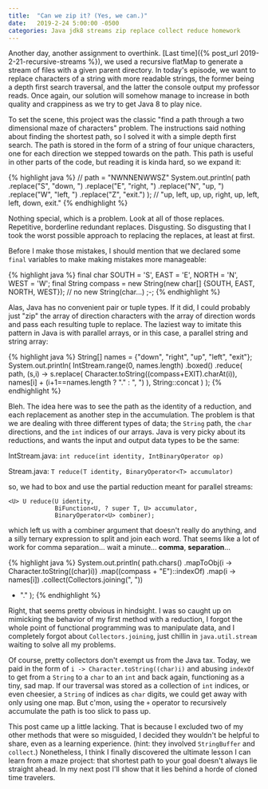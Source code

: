 ```yaml
---
title:  "Can we zip it? (Yes, we can.)"
date:   2019-2-24 5:00:00 -0500
categories: Java jdk8 streams zip replace collect reduce homework
---
```


Another day, another assignment to overthink.
[Last time]({% post_url 2019-2-21-recursive-streams %}), we used a recursive
flatMap to generate a stream of files with a given parent directory. In today's
episode, we want to replace characters of a string with more readable strings,
the former being a depth first search traversal, and the latter the console
output my professor reads. Once again, our solution will somehow manage to
increase in both quality and crappiness as we try to get Java 8 to play nice.

To set the scene, this project was the classic "find a path through a two
dimensional maze of characters" problem. The instructions said nothing about
finding the shortest path, so I solved it with a simple depth first search. The
path is stored in the form of a string of four unique characters, one for each
direction we stepped towards on the path. This path is useful in other parts of
the code, but reading it is kinda hard, so we expand it:

{% highlight java %}
// path = "NWNNENWWSZ"
System.out.println( path
  .replace("S", "down, ")
  .replace("E", "right, ")
  .replace("N", "up, ")
  .replace("W", "left, ")
  .replace("Z", "exit.")
); // "up, left, up, up, right, up, left, left, down, exit."
{% endhighlight %}

Nothing special, which is a problem. Look at all of those replaces. Repetitive,
borderline redundant replaces. Disgusting. So disgusting that I took the worst
possible approach to replacing the replaces, at least at first.

Before I make those mistakes, I should mention that we declared some `final`
variables to make making mistakes more manageable:

{% highlight java %}
final char SOUTH 	= 'S',	EAST 	= 'E',	NORTH	= 'N',	WEST 	= 'W';
final String compass = new String(new char[] {SOUTH, EAST, NORTH, WEST});
// no new String(char...) ;-;
{% endhighlight %}

Alas, Java has no convenient pair or tuple types. If it did, I could probably
just "zip" the array of direction characters with the array of direction words
and pass each resulting tuple to replace. The laziest way to imitate this
pattern in Java is with parallel arrays, or in this case, a parallel string and
string array:

{% highlight java %}
String[] names = {"down", "right", "up", "left", "exit"};
System.out.println( IntStream.range(0, names.length)
  .boxed()
  .reduce( path,
    (s,i) -> s.replace(
      Character.toString((compass+EXIT).charAt(i)),
      names[i] + (i+1==names.length ? "." : ", ")
    ),
    String::concat
  )
);
{% endhighlight %}

Bleh. The idea here was to see the path as the identity of a reduction, and
each replacement as another step in the accumulation. The problem is that we
are dealing with three different types of data; the `String` path, the `char`
directions, and the `int` indices of our arrays. Java is very picky about its
reductions, and wants the input and output data types to be the same:

IntStream.java: `int reduce(int identity, IntBinaryOperator op)`

Stream.java: `T reduce(T identity, BinaryOperator<T> accumulator)`

so, we had to box and use the partial reduction meant for parallel streams:
```
<U> U reduce(U identity,
             BiFunction<U, ? super T, U> accumulator,
             BinaryOperator<U> combiner);
```
which left us with a combiner argument that doesn't really do anything, and a
silly ternary expression to split and join each word. That seems like a lot of
work for comma separation... wait a minute... __comma__, __separation__...

{% highlight java %}
System.out.println( path.chars()
  .mapToObj(i -> Character.toString((char)i))
  .map((compass + "E")::indexOf)
  .map(i -> names[i])
  .collect(Collectors.joining(", "))
  + "."
);
{% endhighlight %}

Right, that seems pretty obvious in hindsight. I was so caught up on mimicking
the behavior of my first method with a reduction, I forgot the whole point of
functional programming was to manipulate data, and I completely forgot about
`Collectors.joining`, just chillin in `java.util.stream` waiting to solve all
my problems.

Of course, pretty collectors don't exempt us from the Java tax. Today, we paid
in the form of `i -> Character.toString((char)i)` and abusing `indexOf` to get
from a `String` to a `char` to an `int` and back again, functioning as a tiny,
sad map. If our traversal was stored as a collection of `int` indices, or even
cheesier, a `String` of indices as `char` digits, we could get away with only
using one map. But c'mon, using the `+` operator to recursively accumulate the
path is too slick to pass up.

This post came up a little lacking. That is because I excluded two of my other
methods that were so misguided, I decided they wouldn't be helpful to share,
even as a learning experience. (hint: they involved `StringBuffer` and
`collect`.) Nonetheless, I think I finally discovered the ultimate lesson I can
learn from a maze project: that shortest path to your goal doesn't always lie
straight ahead. In my next post I'll show that it lies behind a horde of cloned
time travelers.
